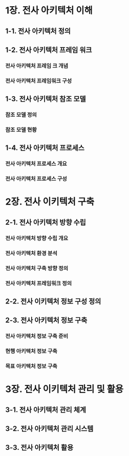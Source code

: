 # 1장. 전사 아키텍처 이해
## 1-1. 전사 아키텍처 정의

## 1-2. 전사 아키텍처 프레임 워크
### 전사 아키텍처 프레임 크 개념  

### 전사 아키텍처 프레임워크 구성 

## 1-3. 전사 아키텍처 참조 모델
### 참조 모델 정의 

### 참조 모델 현황

## 1-4. 전사 아키텍처 프로세스
### 전사 아키텍처 프로세스 개요

### 전사 아키텍처 프로세스 구성 

# 2장. 전사 이키텍처 구축
## 2-1. 전사 아키텍처 방향 수립
### 전사 아키텍처 방향 수립 개요 

### 전사 아키텍처 환경 분석

### 전사 아키텍처 구축 방향 정의

### 전사 아키텍처 프레임워크 정의

## 2-2. 전사 이키텍처 정보 구성 정의

## 2-3. 전사 아키텍처 정보 구축
### 전사 아키텍처 정보 구축 준비

### 현행 아키텍처 정보 구축 

### 목표 아키텍처 정보 구축 

# 3장. 전사 이키텍처 관리 및 활용
## 3-1. 전사 아키텍처 관리 체계

## 3-2. 전사 아키텍처 관리 시스템

## 3-3. 전사 아키텍처 활용
